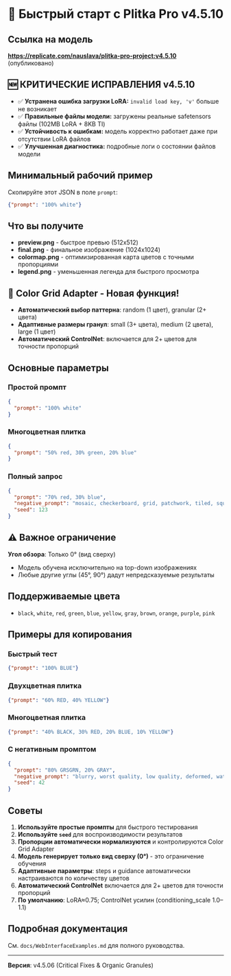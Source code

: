 # 🚀 Быстрый старт с Plitka Pro v4.5.10

## Ссылка на модель
**https://replicate.com/nauslava/plitka-pro-project:v4.5.10** (опубликовано)

## 🆕 КРИТИЧЕСКИЕ ИСПРАВЛЕНИЯ v4.5.10
- ✅ **Устранена ошибка загрузки LoRA:** `invalid load key, 'v'` больше не возникает
- ✅ **Правильные файлы модели:** загружены реальные safetensors файлы (102MB LoRA + 8KB TI)
- ✅ **Устойчивость к ошибкам:** модель корректно работает даже при отсутствии LoRA файлов
- ✅ **Улучшенная диагностика:** подробные логи о состоянии файлов модели

## Минимальный рабочий пример

Скопируйте этот JSON в поле `prompt`:

```json
{"prompt": "100% white"}
```

## Что вы получите
- **preview.png** - быстрое превью (512x512)
- **final.png** - финальное изображение (1024x1024)  
- **colormap.png** - оптимизированная карта цветов с точными пропорциями
- **legend.png** - уменьшенная легенда для быстрого просмотра

## 🎨 Color Grid Adapter - Новая функция!
- **Автоматический выбор паттерна**: random (1 цвет), granular (2+ цвета)
- **Адаптивные размеры гранул**: small (3+ цвета), medium (2 цвета), large (1 цвет)
- **Автоматический ControlNet**: включается для 2+ цветов для точности пропорций

## Основные параметры

### Простой промпт
```json
{
  "prompt": "100% white"
}
```

### Многоцветная плитка
```json
{
  "prompt": "50% red, 30% green, 20% blue"
}
```

### Полный запрос
```json
{
  "prompt": "70% red, 30% blue",
  "negative_prompt": "mosaic, checkerboard, grid, patchwork, tiled, square blocks, seams, borders, rectangles, collage",
  "seed": 123
}
```

## ⚠️ Важное ограничение

**Угол обзора**: Только 0° (вид сверху)
- Модель обучена исключительно на top-down изображениях
- Любые другие углы (45°, 90°) дадут непредсказуемые результаты

## Поддерживаемые цвета
- `black`, `white`, `red`, `green`, `blue`, `yellow`, `gray`, `brown`, `orange`, `purple`, `pink`

## Примеры для копирования

### Быстрый тест
```json
{"prompt": "100% BLUE"}
```

### Двухцветная плитка
```json
{"prompt": "60% RED, 40% YELLOW"}
```

### Многоцветная плитка
```json
{"prompt": "40% BLACK, 30% RED, 20% BLUE, 10% YELLOW"}
```

### С негативным промптом
```json
{
  "prompt": "80% GRSGRN, 20% GRAY",
  "negative_prompt": "blurry, worst quality, low quality, deformed, watermark",
  "seed": 42
}
```

## Советы
1. **Используйте простые промпты** для быстрого тестирования
2. **Используйте `seed`** для воспроизводимости результатов
3. **Пропорции автоматически нормализуются** и контролируются Color Grid Adapter
4. **Модель генерирует только вид сверху (0°)** - это ограничение обучения
5. **Адаптивные параметры**: steps и guidance автоматически настраиваются по количеству цветов
6. **Автоматический ControlNet** включается для 2+ цветов для точности пропорций
7. **По умолчанию**: LoRA≈0.75; ControlNet усилин (conditioning_scale 1.0–1.1)

## Подробная документация
См. `docs/WebInterfaceExamples.md` для полного руководства.

---

**Версия**: v4.5.06 (Critical Fixes & Organic Granules)
